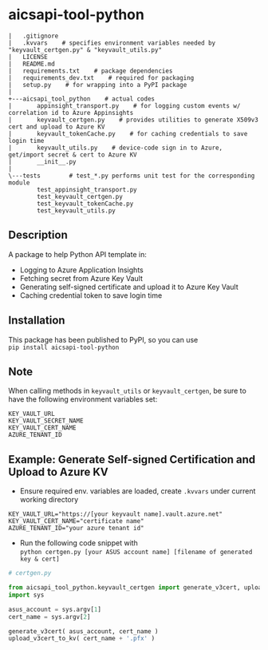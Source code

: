 # aicsapi-tool-python
```
|   .gitignore
|   .kvvars    # specifies environment variables needed by "keyvault_certgen.py" & "keyvault_utils.py"
|   LICENSE   
|   README.md
|   requirements.txt    # package dependencies
|   requirements_dev.txt    # required for packaging
|   setup.py    # for wrapping into a PyPI package
|
+---aicsapi_tool_python    # actual codes
|       appinsight_transport.py    # for logging custom events w/ correlation id to Azure Appinsights
|       keyvault_certgen.py    # provides utilities to generate X509v3 cert and upload to Azure KV
|       keyvault_tokenCache.py    # for caching credentials to save login time
|       keyvault_utils.py    # device-code sign in to Azure, get/import secret & cert to Azure KV
|       __init__.py
|
\---tests        # test_*.py performs unit test for the corresponding module
        test_appinsight_transport.py
        test_keyvault_certgen.py
        test_keyvault_tokenCache.py
        test_keyvault_utils.py  
```
## Description
A package to help Python API template in:  
 * Logging to Azure Application Insights 
 * Fetching secret from Azure Key Vault 
 * Generating self-signed certificate and upload it to Azure Key Vault
 * Caching credential token to save login time

## Installation
This package has been published to PyPI, so you can use  
`pip install aicsapi-tool-python`

## Note
When calling methods in `keyvault_utils` or `keyvault_certgen`, be sure to have the following environment variables set:  
~~~
KEY_VAULT_URL 
KEY_VAULT_SECRET_NAME 
KEY_VAULT_CERT_NAME
AZURE_TENANT_ID
~~~

## Example: Generate Self-signed Certification and Upload to Azure KV
  * Ensure required env. variables are loaded, create `.kvvars` under current working directory
~~~
KEY_VAULT_URL="https://[your keyvault name].vault.azure.net"  
KEY_VAULT_CERT_NAME="certificate name"
AZURE_TENANT_ID="your azure tenant id"
~~~

 * Run the following code snippet with  
`python certgen.py [your ASUS account name] [filename of generated key & cert]`
```python
# certgen.py

from aicsapi_tool_python.keyvault_certgen import generate_v3cert, upload_v3cert_to_kv
import sys

asus_account = sys.argv[1]
cert_name = sys.argv[2]

generate_v3cert( asus_account, cert_name )
upload_v3cert_to_kv( cert_name + '.pfx' )
```
